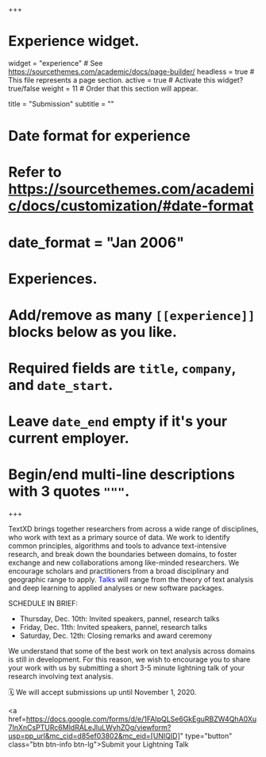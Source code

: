 +++
# Experience widget.
widget = "experience"  # See https://sourcethemes.com/academic/docs/page-builder/
headless = true  # This file represents a page section.
active = true  # Activate this widget? true/false
weight = 11  # Order that this section will appear.

title = "Submission"
subtitle = ""

# Date format for experience
#   Refer to https://sourcethemes.com/academic/docs/customization/#date-format
# date_format = "Jan 2006"

# Experiences.
#   Add/remove as many `[[experience]]` blocks below as you like.
#   Required fields are `title`, `company`, and `date_start`.
#   Leave `date_end` empty if it's your current employer.
#   Begin/end multi-line descriptions with 3 quotes `"""`.

+++
<link rel="stylesheet" href="https://maxcdn.bootstrapcdn.com/bootstrap/4.0.0/css/bootstrap.min.css" integrity="sha384-Gn5384xqQ1aoWXA+058RXPxPg6fy4IWvTNh0E263XmFcJlSAwiGgFAW/dAiS6JXm" crossorigin="anonymous">

TextXD brings together researchers from across a wide range of disciplines, who work with text as a primary source of data. We work to identify common principles, algorithms and tools to advance text-intensive research, and break down the boundaries between domains, to foster exchange and new collaborations among like-minded researchers. We encourage scholars and practitioners from a broad disciplinary and geographic range to apply. <font color = "blue">Talks</font> will range from the theory of text analysis and deep learning to applied analyses or new software packages. 

SCHEDULE IN BRIEF:
<ul>
<li>Thursday, Dec. 10th:	Invited speakers, pannel, research talks  </li>
<li>Friday, Dec. 11th:		Invited speakers, pannel, research talks  </li>
<li>Saturday, Dec. 12th:	Closing remarks and award ceremony </li>
</ul>

We understand that some of the best work on text analysis across domains is still in development. For this reason, we wish to encourage you to share your work with us by submitting a short 3-5 minute lightning talk of your research involving text analysis.

🗓️ We will accept submissions up until November 1, 2020.

<a href=https://docs.google.com/forms/d/e/1FAIpQLSe6GkEguRBZW4QhA0Xu7InXnCsPTURc6MldRALeJluLWyhZOg/viewform?usp=pp_url&mc_cid=d85ef03802&mc_eid=[UNIQID]" type="button" class="btn btn-info btn-lg">Submit your Lightning Talk</a>
